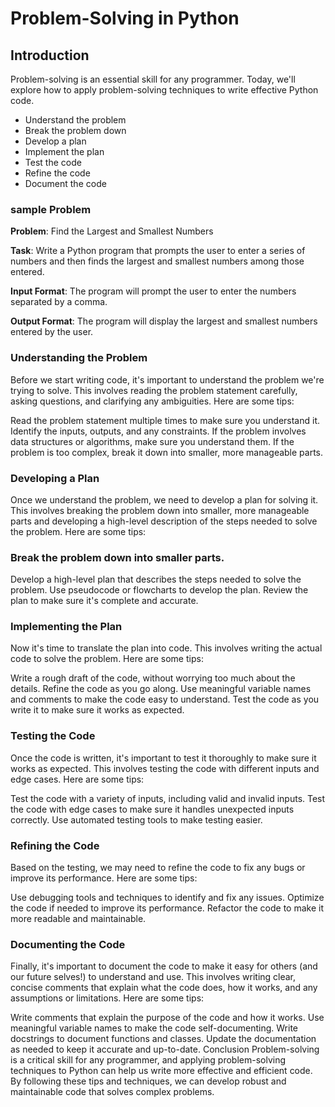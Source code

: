 # Problem-Solving in Python

## Introduction

Problem-solving is an essential skill for any programmer. Today, we'll explore how to apply problem-solving techniques to write effective Python code.

* Understand the problem
* Break the problem down
* Develop a plan
* Implement the plan
* Test the code
* Refine the code
* Document the code

### sample Problem
**Problem**: Find the Largest and Smallest Numbers

**Task**:
Write a Python program that prompts the user to enter a series of numbers and then finds the largest and smallest numbers among those entered.

**Input Format**:
The program will prompt the user to enter the numbers separated by a comma.

**Output Format**:
The program will display the largest and smallest numbers entered by the user.

### Understanding the Problem

Before we start writing code, it's important to understand the problem we're trying to solve. This involves reading the problem statement carefully, asking questions, and clarifying any ambiguities. Here are some tips:

Read the problem statement multiple times to make sure you understand it.
Identify the inputs, outputs, and any constraints.
If the problem involves data structures or algorithms, make sure you understand them.
If the problem is too complex, break it down into smaller, more manageable parts.

### Developing a Plan
Once we understand the problem, we need to develop a plan for solving it. This involves breaking the problem down into smaller, more manageable parts and developing a high-level description of the steps needed to solve the problem. Here are some tips:

### Break the problem down into smaller parts.
Develop a high-level plan that describes the steps needed to solve the problem.
Use pseudocode or flowcharts to develop the plan.
Review the plan to make sure it's complete and accurate.

### Implementing the Plan
Now it's time to translate the plan into code. This involves writing the actual code to solve the problem. Here are some tips:

Write a rough draft of the code, without worrying too much about the details.
Refine the code as you go along.
Use meaningful variable names and comments to make the code easy to understand.
Test the code as you write it to make sure it works as expected.

### Testing the Code
Once the code is written, it's important to test it thoroughly to make sure it works as expected. This involves testing the code with different inputs and edge cases. Here are some tips:

Test the code with a variety of inputs, including valid and invalid inputs.
Test the code with edge cases to make sure it handles unexpected inputs correctly.
Use automated testing tools to make testing easier.
### Refining the Code
Based on the testing, we may need to refine the code to fix any bugs or improve its performance. Here are some tips:

Use debugging tools and techniques to identify and fix any issues.
Optimize the code if needed to improve its performance.
Refactor the code to make it more readable and maintainable.

### Documenting the Code
Finally, it's important to document the code to make it easy for others (and our future selves!) to understand and use. This involves writing clear, concise comments that explain what the code does, how it works, and any assumptions or limitations. Here are some tips:

Write comments that explain the purpose of the code and how it works.
Use meaningful variable names to make the code self-documenting.
Write docstrings to document functions and classes.
Update the documentation as needed to keep it accurate and up-to-date.
Conclusion
Problem-solving is a critical skill for any programmer, and applying problem-solving techniques to Python can help us write more effective and efficient code. By following these tips and techniques, we can develop robust and maintainable code that solves complex problems.





